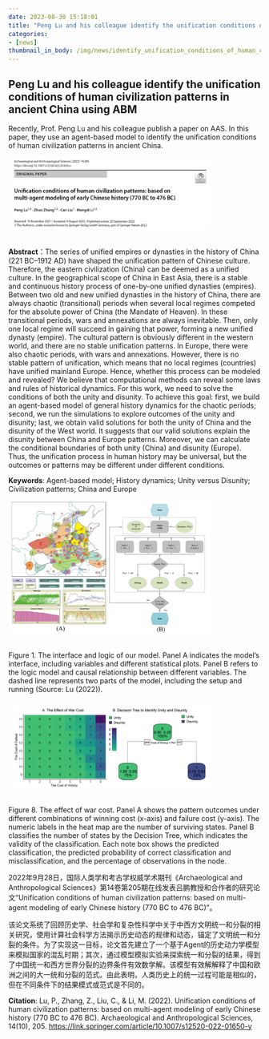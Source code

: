 ```yaml
---
date: 2023-08-30 15:18:01
title: "Peng Lu and his colleague identify the unification conditions of human civilization patterns in ancient China using ABM"
categories:
- [news]
thumbnail_in_body: /img/news/identify_unification_conditions_of_human_civilization2.png
---
```

## <div class="mdh-post_flex_center_center">Peng Lu and his colleague identify the unification conditions of human civilization patterns in ancient China using ABM</div>

Recently, Prof. Peng Lu and his colleague publish a paper on AAS. In this paper, they use an agent-based model to identify the unification conditions of human civilization patterns in ancient China.

<div class="mdh-post_textAlign_center">
    <img class="mdh-post_block-item" style="max-width: 80%;margin-bottom: 16px;" src="/img/news/identify_unification_conditions_of_human_civilization1.png">
</div>

**Abstract**：The series of unified empires or dynasties in the history of China (221 BC–1912 AD) have shaped the unification pattern of Chinese culture. Therefore, the eastern civilization (China) can be deemed as a unified culture. In the geographical scope of China in East Asia, there is a stable and continuous history process of one-by-one unified dynasties (empires). Between two old and new unified dynasties in the history of China, there are always chaotic (transitional) periods when several local regimes competed for the absolute power of China (the Mandate of Heaven). In these transitional periods, wars and annexations are always inevitable. Then, only one local regime will succeed in gaining that power, forming a new unified dynasty (empire). The cultural pattern is obviously different in the western world, and there are no stable unification patterns. In Europe, there were also chaotic periods, with wars and annexations. However, there is no stable pattern of unification, which means that no local regimes (countries) have unified mainland Europe. Hence, whether this process can be modeled and revealed? We believe that computational methods can reveal some laws and rules of historical dynamics. For this work, we need to solve the conditions of both the unity and disunity. To achieve this goal: first, we build an agent-based model of general history dynamics for the chaotic periods; second, we run the simulations to explore outcomes of the unity and disunity; last, we obtain valid solutions for both the unity of China and the disunity of the West world. It suggests that our valid solutions explain the disunity between China and Europe patterns. Moreover, we can calculate the conditional boundaries of both unity (China) and disunity (Europe). Thus, the unification process in human history may be universal, but the outcomes or patterns may be different under different conditions.

**Keywords**: Agent-based model; History dynamics; Unity versus Disunity; Civilization patterns; China and Europe

<div class="mdh-post_textAlign_center">
    <img class="mdh-post_block-item" style="max-width: 80%;margin-bottom: 16px;" src="/img/news/identify_unification_conditions_of_human_civilization2.png">
</div>

Figure 1. The interface and logic of our model. Panel A indicates the model’s interface, including variables and different statistical plots. Panel B refers to the logic model and causal relationship between different variables. The dashed line represents two parts of the model, including the setup and running (Source: Lu (2022)).

<div class="mdh-post_textAlign_center">
    <img class="mdh-post_block-item" style="max-width: 80%;margin-bottom: 16px;" src="/img/news/identify_unification_conditions_of_human_civilization3.png">
</div>

Figure 8. The effect of war cost. Panel A shows the pattern outcomes under different combinations of winning cost (x-axis) and failure cost (y-axis). The numeric labels in the heat map are the number of surviving states. Panel B classifies the number of states by the Decision Tree, which indicates the validity of the classification. Each note box shows the predicted classification, the predicted probability of correct classification and misclassification, and the percentage of observations in the node.

2022年9月28日，国际人类学和考古学权威学术期刊《Archaeological and Anthropological Sciences》第14卷第205期在线发表吕鹏教授和合作者的研究论文“Unification conditions of human civilization patterns: based on  multi-agent modeling of early Chinese history (770 BC to 476 BC)”。

该论文系统了回顾历史学、社会学和复杂性科学中关于中西方文明统一和分裂的相关研究，使用计算社会科学方法揭示历史动态的规律和动态，锚定了文明统一和分裂的条件。为了实现这一目标，论文首先建立了一个基于Agent的历史动力学模型来模拟国家的混乱时期；其次，通过模型模拟实验来探索统一和分裂的结果，得到了中国统一和西方世界分裂的边界条件有效数学解。该模型有效解解释了中国和欧洲之间的大一统和分裂的范式。由此表明，人类历史上的统一过程可能是相似的，但在不同条件下的结果模式或范式是不同的。

**Citation**:
Lu, P., Zhang, Z., Liu, C., & Li, M. (2022). Unification conditions of human civilization patterns: based on multi-agent modeling of early Chinese history (770 BC to 476 BC). Archaeological and Anthropological Sciences, 14(10), 205. https://link.springer.com/article/10.1007/s12520-022-01650-y
